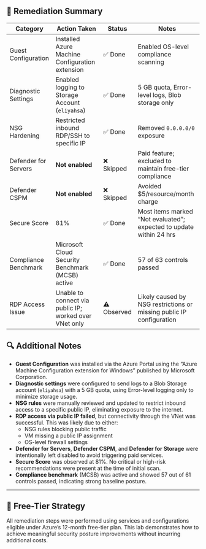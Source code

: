 ## 📄 Remediation Summary

| Category                  | Action Taken                                               | Status     | Notes                                                                 |
|---------------------------|-------------------------------------------------------------|------------|-----------------------------------------------------------------------|
| Guest Configuration       | Installed Azure Machine Configuration extension             | ✅ Done     | Enabled OS-level compliance scanning                                 |
| Diagnostic Settings       | Enabled logging to Storage Account (`eliyahsa`)             | ✅ Done     | 5 GB quota, Error-level logs, Blob storage only                      |
| NSG Hardening             | Restricted inbound RDP/SSH to specific IP                   | ✅ Done     | Removed `0.0.0.0/0` exposure                                         |
| Defender for Servers      | **Not enabled**                                             | ❌ Skipped  | Paid feature; excluded to maintain free-tier compliance              |
| Defender CSPM             | **Not enabled**                                             | ❌ Skipped  | Avoided $5/resource/month charge                                     |
| Secure Score              | 81%                                                         | ✅ Done | Most items marked “Not evaluated”; expected to update within 24 hrs  |
| Compliance Benchmark      | Microsoft Cloud Security Benchmark (MCSB) active            | ✅ Done     | 57 of 63 controls passed                                             |
| RDP Access Issue          | Unable to connect via public IP; worked over VNet only      | ⚠️ Observed | Likely caused by NSG restrictions or missing public IP configuration |

## 🔍 Additional Notes

- **Guest Configuration** was installed via the Azure Portal using the “Azure Machine Configuration extension for Windows” published by Microsoft Corporation.
- **Diagnostic settings** were configured to send logs to a Blob Storage account (`eliyahsa`) with a 5 GB quota, using Error-level logging only to minimize storage usage.
- **NSG rules** were manually reviewed and updated to restrict inbound access to a specific public IP, eliminating exposure to the internet.
- **RDP access via public IP failed**, but connectivity through the VNet was successful. This was likely due to either:
  - NSG rules blocking public traffic
  - VM missing a public IP assignment
  - OS-level firewall settings
- **Defender for Servers**, **Defender CSPM**, and **Defender for Storage** were intentionally left disabled to avoid triggering paid services.
- **Secure Score** was observed at 81%. No critical or high-risk recommendations were present at the time of initial scan.
- **Compliance benchmark** (MCSB) was active and showed 57 out of 61 controls passed, indicating strong baseline posture.

---

## 📌 Free-Tier Strategy

All remediation steps were performed using services and configurations eligible under Azure’s 12-month free-tier plan. This lab demonstrates how to achieve meaningful security posture improvements without incurring additional costs.
